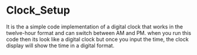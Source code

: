 # Clock_Setup
It is the a simple code implementation of a digital clock that works in the twelve-hour format and can switch between AM and PM. when you run this code then its look like
a digital clock but once you input the time, the clock display will show the time in a digital format.
